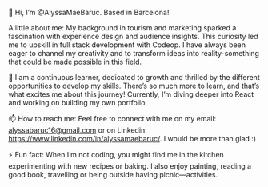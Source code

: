 👋 Hi, I’m @AlyssaMaeBaruc. Based in Barcelona!

A little about me:
My background in tourism and marketing sparked a fascination with experience design and audience insights. This curiosity led me to upskill in full stack development with Codeop. I have always been eager to channel my creativity and to transform ideas into reality-something that could be made possible in this field. 

🌱 I am a continuous learner, dedicated to growth and thrilled by the different opportunities to develop my skills. There’s so much more to learn, and that’s what excites me about this journey! Currently, I’m diving deeper into React and working on building my own portfolio.

📫 How to reach me:
Feel free to connect with me on my email: alyssabaruc16@gmail.com or on Linkedin: https://www.linkedin.com/in/alyssamaebaruc/. I would be more than glad :)

⚡ Fun fact: When I’m not coding, you might find me in the kitchen experimenting with new recipes or baking. I also enjoy painting, reading a good book, travelling or being outside having picnic—activities.




